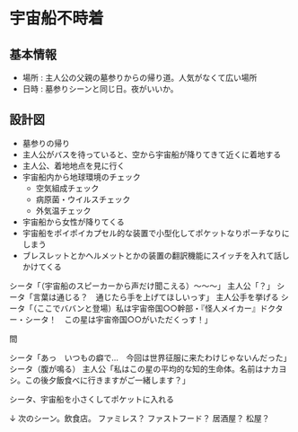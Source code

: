 # 宇宙船不時着
## 基本情報
* 場所 : 主人公の父親の墓参りからの帰り道。人気がなくて広い場所
* 日時 : 墓参りシーンと同じ日。夜がいいか。


## 設計図
* 墓参りの帰り
* 主人公がバスを待っていると、空から宇宙船が降りてきて近くに着地する
* 主人公、着地地点を見に行く
* 宇宙船内から地球環境のチェック
  * 空気組成チェック
  * 病原菌・ウイルスチェック
  * 外気温チェック
* 宇宙船から女性が降りてくる
* 宇宙船をポイポイカプセル的な装置で小型化してポケットなりポーチなりにしまう
* ブレスレットとかヘルメットとかの装置の翻訳機能にスイッチを入れて話しかけてくる


シータ「（宇宙船のスピーカーから声だけ聞こえる）～～～」
主人公「？」
シータ「言葉は通じる？　通じたら手を上げてほしいっす」
主人公手を挙げる
シータ「（ここでババンと登場）私は宇宙帝国○○幹部・『怪人メイカー』ドクター・シータ！　この星は宇宙帝国○○がいただくっす！」

間

シータ「あっ　いつもの癖で…　今回は世界征服に来たわけじゃないんだった」
シータ（腹が鳴る）
主人公「私はこの星の平均的な知的生命体。名前はナカヨシ。この後夕飯食べに行きますがご一緒します？」

シータ、宇宙船を小さくしてポケットに入れる

↓
次のシーン。飲食店。
ファミレス？
ファストフード？
居酒屋？
松屋？
